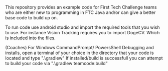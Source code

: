 This repository provides an example code for First Tech Challenge teams who are either new to programming in FTC Java and/or can give a better base code to build up on. 


To run code use android studio and import the required tools that you wish to use. For instance Vision Tracking requires you to import DogeCV. Which is included into the files.




(Coaches) For Windows CommandPrompt/ PowersShell Debugging and installs, open a terminal of your choice in the directory that your code is located and type ".\gradlew"
If installed/build is successfull you can attempt to build your code via ".\gradlew teamcode:build" 

